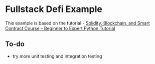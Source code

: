 # Fullstack Defi Example
This example is based on the tutorial - [Solidity, Blockchain, and Smart Contract Course – Beginner to Expert Python Tutorial](https://www.youtube.com/watch?v=M576WGiDBdQ&t=58931s)

## To-do

- try more unit testing and integration testing